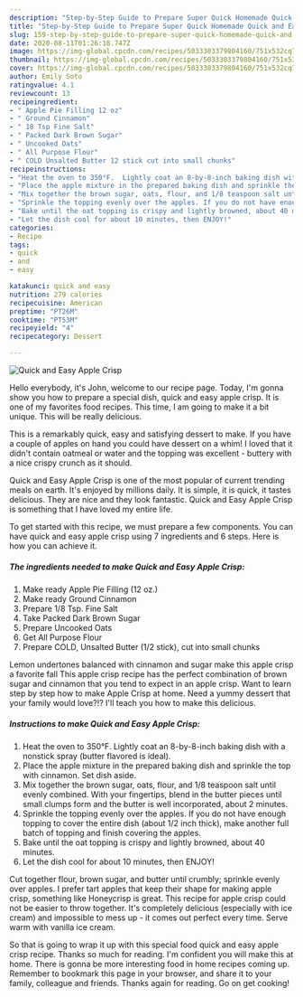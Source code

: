 ```yaml
---
description: "Step-by-Step Guide to Prepare Super Quick Homemade Quick and Easy Apple Crisp"
title: "Step-by-Step Guide to Prepare Super Quick Homemade Quick and Easy Apple Crisp"
slug: 159-step-by-step-guide-to-prepare-super-quick-homemade-quick-and-easy-apple-crisp
date: 2020-08-11T01:26:18.747Z
image: https://img-global.cpcdn.com/recipes/5033303379804160/751x532cq70/quick-and-easy-apple-crisp-recipe-main-photo.jpg
thumbnail: https://img-global.cpcdn.com/recipes/5033303379804160/751x532cq70/quick-and-easy-apple-crisp-recipe-main-photo.jpg
cover: https://img-global.cpcdn.com/recipes/5033303379804160/751x532cq70/quick-and-easy-apple-crisp-recipe-main-photo.jpg
author: Emily Soto
ratingvalue: 4.1
reviewcount: 13
recipeingredient:
- " Apple Pie Filling 12 oz"
- " Ground Cinnamon"
- " 18 Tsp Fine Salt"
- " Packed Dark Brown Sugar"
- " Uncooked Oats"
- " All Purpose Flour"
- " COLD Unsalted Butter 12 stick cut into small chunks"
recipeinstructions:
- "Heat the oven to 350°F.  Lightly coat an 8-by-8-inch baking dish with a nonstick spray (butter flavored is ideal)."
- "Place the apple mixture in the prepared baking dish and sprinkle the top with cinnamon. Set dish aside."
- "Mix together the brown sugar, oats, flour, and 1/8 teaspoon salt until evenly combined. With your fingertips, blend in the butter pieces until small clumps form and the butter is well incorporated, about 2 minutes."
- "Sprinkle the topping evenly over the apples. If you do not have enough topping to cover the entire dish (about 1/2 inch thick), make another full batch of topping and finish covering the apples."
- "Bake until the oat topping is crispy and lightly browned, about 40 minutes."
- "Let the dish cool for about 10 minutes, then ENJOY!"
categories:
- Recipe
tags:
- quick
- and
- easy

katakunci: quick and easy 
nutrition: 279 calories
recipecuisine: American
preptime: "PT26M"
cooktime: "PT53M"
recipeyield: "4"
recipecategory: Dessert

---
```



![Quick and Easy Apple Crisp](https://img-global.cpcdn.com/recipes/5033303379804160/751x532cq70/quick-and-easy-apple-crisp-recipe-main-photo.jpg)

Hello everybody, it's John, welcome to our recipe page. Today, I'm gonna show you how to prepare a special dish, quick and easy apple crisp. It is one of my favorites food recipes. This time, I am going to make it a bit unique. This will be really delicious.

This is a remarkably quick, easy and satisfying dessert to make. If you have a couple of apples on hand you could have dessert on a whim! I loved that it didn&#39;t contain oatmeal or water and the topping was excellent - buttery with a nice crispy crunch as it should.

Quick and Easy Apple Crisp is one of the most popular of current trending meals on earth. It's enjoyed by millions daily. It is simple, it is quick, it tastes delicious. They are nice and they look fantastic. Quick and Easy Apple Crisp is something that I have loved my entire life.


To get started with this recipe, we must prepare a few components. You can have quick and easy apple crisp using 7 ingredients and 6 steps. Here is how you can achieve it.

##### The ingredients needed to make Quick and Easy Apple Crisp:

1. Make ready  Apple Pie Filling (12 oz.)
1. Make ready  Ground Cinnamon
1. Prepare  1/8 Tsp. Fine Salt
1. Take  Packed Dark Brown Sugar
1. Prepare  Uncooked Oats
1. Get  All Purpose Flour
1. Prepare  COLD, Unsalted Butter (1/2 stick), cut into small chunks


Lemon undertones balanced with cinnamon and sugar make this apple crisp a favorite fall This apple crisp recipe has the perfect combination of brown sugar and cinnamon that you tend to expect in an apple crisp. Want to learn step by step how to make Apple Crisp at home. Need a yummy dessert that your family would love?!? I&#39;ll teach you how to make this delicious. 

##### Instructions to make Quick and Easy Apple Crisp:

1. Heat the oven to 350°F.  Lightly coat an 8-by-8-inch baking dish with a nonstick spray (butter flavored is ideal).
1. Place the apple mixture in the prepared baking dish and sprinkle the top with cinnamon. Set dish aside.
1. Mix together the brown sugar, oats, flour, and 1/8 teaspoon salt until evenly combined. With your fingertips, blend in the butter pieces until small clumps form and the butter is well incorporated, about 2 minutes.
1. Sprinkle the topping evenly over the apples. If you do not have enough topping to cover the entire dish (about 1/2 inch thick), make another full batch of topping and finish covering the apples.
1. Bake until the oat topping is crispy and lightly browned, about 40 minutes.
1. Let the dish cool for about 10 minutes, then ENJOY!


Cut together flour, brown sugar, and butter until crumbly; sprinkle evenly over apples. I prefer tart apples that keep their shape for making apple crisp, something like Honeycrisp is great. This recipe for apple crisp could not be easier to throw together. It&#39;s completely delicious (especially with ice cream) and impossible to mess up - it comes out perfect every time. Serve warm with vanilla ice cream. 

So that is going to wrap it up with this special food quick and easy apple crisp recipe. Thanks so much for reading. I'm confident you will make this at home. There is gonna be more interesting food in home recipes coming up. Remember to bookmark this page in your browser, and share it to your family, colleague and friends. Thanks again for reading. Go on get cooking!
